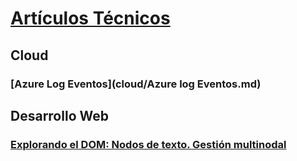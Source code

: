 # [Artículos Técnicos](index.md)
## Cloud
### [Azure Log Eventos](cloud/Azure log Eventos.md)
## Desarrollo Web
### [Explorando el DOM: Nodos de texto. Gestión multinodal](web-dev/DOM_Nodos-de-texto_Gestión-multinodal.md)
